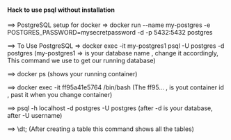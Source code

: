 #### Hack to use psql without installation  ####

==>  PostgreSQL setup for docker  => docker run --name my-postgres -e POSTGRES_PASSWORD=mysecretpassword -d -p 5432:5432 postgres

==>  To Use PostgreSQL  => docker exec -it my-postgres1 psql -U postgres -d postgres     (my-postgres1 => is your database name , change it accordingly, This command we use to get our running database)

==> docker ps (shows your running container)

==> docker exec -it ff95a41e5764 /bin/bash  (The ff95... , is yout container id , past it when you change container)

==> psql -h localhost -d postgres -U postgres (after -d is your database,  after -U username)

==> \dt;  (After creating a table this command shows all the tables)
